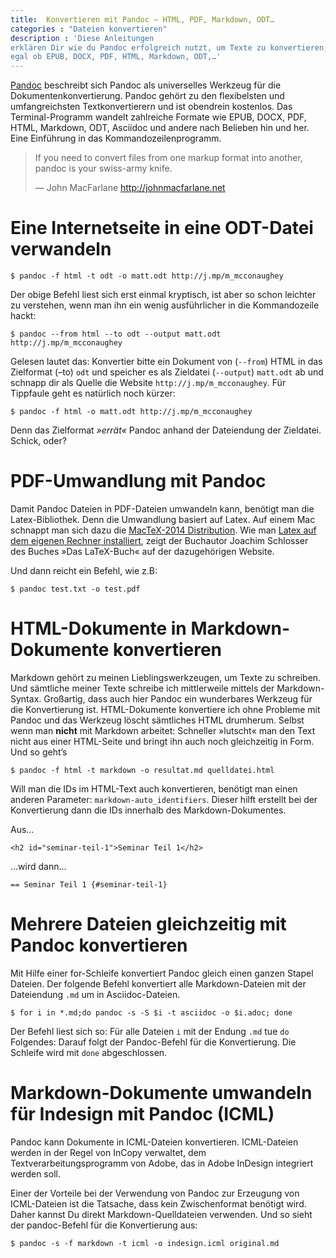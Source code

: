 ```yaml
---
title:  Konvertieren mit Pandoc – HTML, PDF, Markdown, ODT…
categories : "Dateien konvertieren"
description : 'Diese Anleitungen
erklären Dir wie du Pandoc erfolgreich nutzt, um Texte zu konvertieren,
egal ob EPUB, DOCX, PDF, HTML, Markdown, ODT,…'
---
```

[Pandoc](http://johnmacfarlane.net/pandoc/) beschreibt sich Pandoc als
universelles Werkzeug für die Dokumentenkonvertierung. Pandoc gehört zu
den flexibelsten und umfangreichsten Textkonvertierern und ist obendrein
kostenlos. Das Terminal-Programm wandelt zahlreiche Formate wie EPUB,
DOCX, PDF, HTML, Markdown, ODT, Asciidoc und andere nach Belieben hin
und her. Eine Einführung in das Kommandozeilenprogramm.

> If you need to convert files from one markup format into another,
> pandoc is your swiss-army knife.
> 
> —  John MacFarlane http://johnmacfarlane.net 

# Eine Internetseite in eine ODT-Datei verwandeln

    $ pandoc -f html -t odt -o matt.odt http://j.mp/m_mcconaughey

Der obige Befehl liest sich erst einmal kryptisch, ist aber so schon
leichter zu verstehen, wenn man ihn ein wenig ausführlicher in die
Kommandozeile
    hackt:

    $ pandoc --from html --to odt --output matt.odt http://j.mp/m_mcconaughey

Gelesen lautet das: Konvertier bitte ein Dokument von (`--from`) HTML in
das Zielformat (–to) `odt` und speicher es als Zieldatei (`--output`)
`matt.odt` ab und schnapp dir als Quelle die Website
`http://j.mp/m_mcconaughey`. Für Tippfaule geht es natürlich noch
kürzer:

    $ pandoc -f html -o matt.odt http://j.mp/m_mcconaughey

Denn das Zielformat *»errät«* Pandoc anhand der Dateiendung der
Zieldatei. Schick, oder?

# PDF-Umwandlung mit Pandoc

Damit Pandoc Dateien in PDF-Dateien umwandeln kann, benötigt man die
Latex-Bibliothek. Denn die Umwandlung basiert auf Latex. Auf einem Mac
schnappt man sich dazu die [MacTeX-2014
Distribution](https://tug.org/mactex/). Wie man [Latex auf dem eigenen
Rechner
installiert](http://www.latexbuch.de/latex-apple-mac-os-x-installieren/),
zeigt der Buchautor Joachim Schlosser des Buches »Das LaTeX-Buch« auf
der dazugehörigen Website.

Und dann reicht ein Befehl, wie z.B:

    $ pandoc test.txt -o test.pdf

# HTML-Dokumente in Markdown-Dokumente konvertieren

Markdown gehört zu meinen Lieblingswerkzeugen, um Texte zu schreiben.
Und sämtliche meiner Texte schreibe ich mittlerweile mittels der
Markdown-Syntax. Großartig, dass auch hier Pandoc ein wunderbares
Werkzeug für die Konvertierung ist. HTML-Dokumente konvertiere ich ohne
Probleme mit Pandoc und das Werkzeug löscht sämtliches HTML drumherum.
Selbst wenn man **nicht** mit Markdown arbeitet: Schneller »lutscht« man
den Text nicht aus einer HTML-Seite und bringt ihn auch noch
gleichzeitig in Form. Und so geht’s

    $ pandoc -f html -t markdown -o resultat.md quelldatei.html

Will man die IDs im HTML-Text auch konvertieren, benötigt man einen
anderen Parameter: `markdown-auto_identifiers`. Dieser hilft erstellt
bei der Konvertierung dann die IDs innerhalb des Markdown-Dokumentes.

Aus…

    <h2 id="seminar-teil-1">Seminar Teil 1</h2>

…wird dann…

    == Seminar Teil 1 {#seminar-teil-1}

# Mehrere Dateien gleichzeitig mit Pandoc konvertieren

Mit Hilfe einer for-Schleife konvertiert Pandoc gleich einen ganzen
Stapel Dateien. Der folgende Befehl konvertiert alle Markdown-Dateien
mit der Dateiendung `.md` um in Asciidoc-Dateien.

    $ for i in *.md;do pandoc -s -S $i -t asciidoc -o $i.adoc; done

Der Befehl liest sich so: Für alle Dateien `i` mit der Endung `.md` tue
`do` Folgendes: Darauf folgt der Pandoc-Befehl für die Konvertierung.
Die Schleife wird mit `done` abgeschlossen.

# Markdown-Dokumente umwandeln für Indesign mit Pandoc (ICML)

Pandoc kann Dokumente in ICML-Dateien konvertieren. ICML-Dateien werden
in der Regel von InCopy verwaltet, dem Textverarbeitungsprogramm von
Adobe, das in Adobe InDesign integriert werden soll.

Einer der Vorteile bei der Verwendung von Pandoc zur Erzeugung von
ICML-Dateien ist die Tatsache, dass kein Zwischenformat benötigt wird.
Daher kannst Du direkt Markdown-Quelldateien verwenden. Und so sieht der
pandoc-Befehl für die Konvertierung aus:

    $ pandoc -s -f markdown -t icml -o indesign.icml original.md
